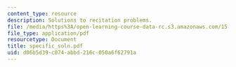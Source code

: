 ```yaml
---
content_type: resource
description: Solutions to recitation problems.
file: /media/https%3A/open-learning-course-data-rc.s3.amazonaws.com/15-024-applied-economics-for-managers-summer-2004/d06b5d39c074abbd216c050a6f62791a_specific_soln.pdf
file_type: application/pdf
resourcetype: Document
title: specific_soln.pdf
uid: d06b5d39-c074-abbd-216c-050a6f62791a
---
```

